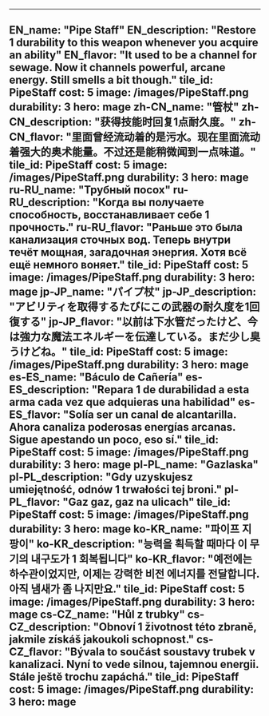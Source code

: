 ---

EN_name: "Pipe Staff"
EN_description: "Restore 1 durability to this weapon whenever you acquire an ability"
EN_flavor: "It used to be a channel for sewage. Now it channels powerful, arcane energy. Still smells a bit though."
tile_id: PipeStaff
cost: 5
image: /images/PipeStaff.png
durability: 3
hero: mage
zh-CN_name: "管杖"
zh-CN_description: "获得技能时回复1点耐久度。"
zh-CN_flavor: "里面曾经流动着的是污水。现在里面流动着强大的奥术能量。不过还是能稍微闻到一点味道。"
tile_id: PipeStaff
cost: 5
image: /images/PipeStaff.png
durability: 3
hero: mage
ru-RU_name: "Трубный посох"
ru-RU_description: "Когда вы получаете способность, восстанавливает себе 1 прочность."
ru-RU_flavor: "Раньше это была канализация сточных вод. Теперь внутри течёт мощная, загадочная энергия. Хотя всё ещё немного воняет."
tile_id: PipeStaff
cost: 5
image: /images/PipeStaff.png
durability: 3
hero: mage
jp-JP_name: "パイプ杖"
jp-JP_description: "アビリティを取得するたびにこの武器の耐久度を1回復する"
jp-JP_flavor: "以前は下水管だったけど、今は強力な魔法エネルギーを伝達している。まだ少し臭うけどね。"
tile_id: PipeStaff
cost: 5
image: /images/PipeStaff.png
durability: 3
hero: mage
es-ES_name: "Báculo de Cañería"
es-ES_description: "Repara 1 de durabilidad a esta arma cada vez que adquieras una habilidad"
es-ES_flavor: "Solía ser un canal de alcantarilla. Ahora canaliza poderosas energías arcanas. Sigue apestando un poco, eso sí."
tile_id: PipeStaff
cost: 5
image: /images/PipeStaff.png
durability: 3
hero: mage
pl-PL_name: "Gazlaska"
pl-PL_description: "Gdy uzyskujesz umiejętność, odnów 1 trwałości tej broni."
pl-PL_flavor: "Gaz gaz, gaz na ulicach"
tile_id: PipeStaff
cost: 5
image: /images/PipeStaff.png
durability: 3
hero: mage
ko-KR_name: "파이프 지팡이"
ko-KR_description: "능력을 획득할 때마다 이 무기의 내구도가 1 회복됩니다"
ko-KR_flavor: "예전에는 하수관이었지만, 이제는 강력한 비전 에너지를 전달합니다. 아직 냄새가 좀 나지만요."
tile_id: PipeStaff
cost: 5
image: /images/PipeStaff.png
durability: 3
hero: mage
cs-CZ_name: "Hůl z trubky"
cs-CZ_description: "Obnoví 1 životnost této zbraně, jakmile získáš jakoukoli schopnost."
cs-CZ_flavor: "Bývala to součást soustavy trubek v kanalizaci. Nyní to vede silnou, tajemnou energii. Stále ještě trochu zapáchá."
tile_id: PipeStaff
cost: 5
image: /images/PipeStaff.png
durability: 3
hero: mage
---